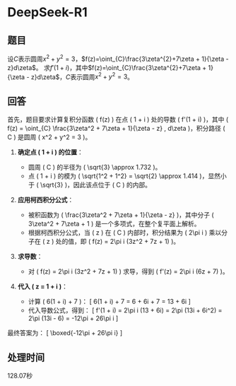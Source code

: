 # DeepSeek-R1

## 题目
设$C$表示圆周$x^{2}+y^{2}=3$，$f(z)=\oint_{C}\frac{3\zeta^{2}+7\zeta + 1}{\zeta - z}d\zeta$。 求$f'(1 + i)$，其中$f(z)=\oint_{C}\frac{3\zeta^{2}+7\zeta + 1}{\zeta - z}d\zeta$，$C$表示圆周$x^{2}+y^{2}=3$。

## 回答
首先，题目要求计算复积分函数 \( f(z) \) 在点 \( 1 + i \) 处的导数 \( f'(1 + i) \)，其中 \( f(z) = \oint_{C} \frac{3\zeta^2 + 7\zeta + 1}{\zeta - z} \, d\zeta \)，积分路径 \( C \) 是圆周 \( x^2 + y^2 = 3 \)。

1. **确定点 \( 1 + i \) 的位置**：
   - 圆周 \( C \) 的半径为 \( \sqrt{3} \approx 1.732 \)。
   - 点 \( 1 + i \) 的模为 \( \sqrt{1^2 + 1^2} = \sqrt{2} \approx 1.414 \)，显然小于 \( \sqrt{3} \)，因此该点位于 \( C \) 的内部。

2. **应用柯西积分公式**：
   - 被积函数为 \( \frac{3\zeta^2 + 7\zeta + 1}{\zeta - z} \)，其中分子 \( 3\zeta^2 + 7\zeta + 1 \) 是一个多项式，在整个复平面上解析。
   - 根据柯西积分公式，当 \( z \) 在 \( C \) 内部时，积分结果为 \( 2\pi i \) 乘以分子在 \( z \) 处的值，即 \( f(z) = 2\pi i (3z^2 + 7z + 1) \)。

3. **求导数**：
   - 对 \( f(z) = 2\pi i (3z^2 + 7z + 1) \) 求导，得到 \( f'(z) = 2\pi i (6z + 7) \)。

4. **代入 \( z = 1 + i \)**：
   - 计算 \( 6(1 + i) + 7 \)：
     \[
     6(1 + i) + 7 = 6 + 6i + 7 = 13 + 6i
     \]
   - 代入导数公式，得到：
     \[
     f'(1 + i) = 2\pi i (13 + 6i) = 2\pi (13i + 6i^2) = 2\pi (13i - 6) = -12\pi + 26\pi i
     \]

最终答案为：
\[
\boxed{-12\pi + 26\pi i}
\]

## 处理时间
128.07秒
